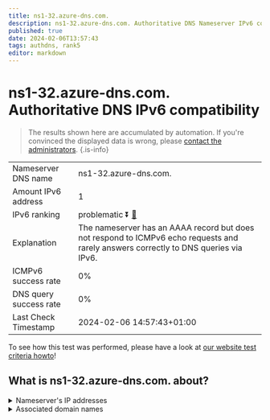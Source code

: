 ```yaml
---
title: ns1-32.azure-dns.com.
description: ns1-32.azure-dns.com. Authoritative DNS Nameserver IPv6 compatibility
published: true
date: 2024-02-06T13:57:43
tags: authdns, rank5
editor: markdown
---
```


# ns1-32.azure-dns.com. Authoritative DNS IPv6 compatibility

> The results shown here are accumulated by automation. If you're convinced the displayed data is wrong, please [contact the administrators](/howto/chat). 
{.is-info}




|   |   |
| - | - |
| Nameserver DNS name | ns1-32.azure-dns.com.
| Amount IPv6 address | 1
| IPv6 ranking | problematic :arrow_double_down: [🔗](/howto/ranking) |
| Explanation | The nameserver has an AAAA record but does not respond to ICMPv6 echo requests and rarely answers correctly to DNS queries via IPv6. |
| ICMPv6 success rate | 0%|
| DNS query success rate | 0% |
| Last Check Timestamp | 2024-02-06 14:57:43+01:00 |

To see how this test was performed, please have a look at [our website test criteria howto](/howto/testcriteria/authdns)!


## What is ns1-32.azure-dns.com. about?




<details>
<summary>Nameserver's IP addresses</summary>

2603:1061:0:10::20

</details>



<details>
<summary>Associated domain names</summary>

www.office.com

</details>
